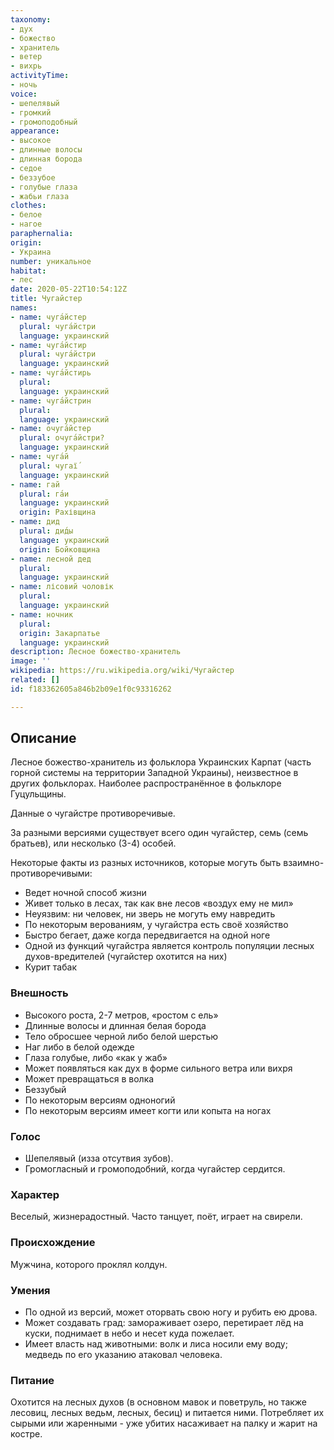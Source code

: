 ```yaml
---
taxonomy:
- дух
- божество
- хранитель
- ветер
- вихрь
activityTime:
- ночь
voice:
- шепелявый
- громкий
- громоподобный
appearance:
- высокое
- длинные волосы
- длинная борода
- седое
- беззубое
- голубые глаза
- жабьи глаза
clothes:
- белое
- нагое
paraphernalia:
origin:
- Украина
number: уникальное
habitat:
- лес
date: 2020-05-22T10:54:12Z
title: Чугайстер
names:
- name: чуга́йстер
  plural: чуга́йстри
  language: украинский
- name: чуга́йстир
  plural: чуга́йстри
  language: украинский
- name: чуга́йстирь
  plural:
  language: украинский
- name: чуга́йстрин
  plural:
  language: украинский
- name: очуга́йстер
  plural: очуга́йстри?
  language: украинский
- name: чуга́й
  plural: чугаї́
  language: украинский
- name: гай
  plural: га́и
  language: украинский
  origin: Рахівщина
- name: дид
  plural: дид́ы
  language: украинский
  origin: Бойковщина
- name: лесной дед
  plural: 
  language: украинский
- name: лісовий чоловік
  plural: 
  language: украинский
- name: ночник
  plural: 
  origin: Закарпатье
  language: украинский
description: Лесное божество-хранитель
image: ''
wikipedia: https://ru.wikipedia.org/wiki/Чугайстер
related: []
id: f183362605a846b2b09e1f0c93316262

---
```

## Описание

Лесное божество-хранитель из фольклора Украинских Карпат (часть горной системы на территории Западной Украины), неизвестное в других фольклорах. Наиболее распространённое в фольклоре Гуцульщины.

Данные о чугайстре противоречивые.

За разными версиями существует всего один чугайстер, семь (семь братьев), или несколько (3-4) особей.

Некоторые факты из разных источников, которые могуть быть взаимно-противоречивыми:
- Ведет ночной способ жизни
- Живет только в лесах, так как вне лесов «воздух ему не мил»
- Неуязвим: ни человек, ни зверь не могуть ему навредить
- По некоторым верованиям, у чугайстра есть своё хозяйство
- Быстро бегает, даже когда передвигается на одной ноге
- Одной из функций чугайстра является контроль популяции лесных духов-вредителей (чугайстер охотится на них)
- Курит табак

### Внешность

- Высокого роста, 2-7 метров, «ростом с ель»
- Длинные волосы и длинная белая борода
- Тело обросшее черной либо белой шерстью
- Наг либо в белой одежде
- Глаза голубые, либо «как у жаб»
- Может появляться как дух в форме сильного ветра или вихря
- Может превращаться в волка
- Беззубый
- По некоторым версиям одноногий
- По некоторым версиям имеет когти или копыта на ногах

### Голос

- Шепелявый (изза отсутвия зубов).
- Громогласный и громоподобний, когда чугайстер сердится.

### Характер

Веселый, жизнерадостный. Часто танцует, поёт, играет на свирели.

### Происхождение

Мужчина, которого проклял колдун.

### Умения

- По одной из версий, может оторвать свою ногу и рубить ею дрова.
- Может создавать град: замораживает озеро, перетирает лёд на куски, поднимает в небо и несет куда пожелает.
- Имеет власть над животными: волк и лиса носили ему воду; медведь по его указанию атаковал человека.

### Питание

Охотится на лесных духов (в основном мавок и поветруль, но также лесовиц, лесных ведьм, лесных, бесиц) и питается ними. Потребляет их сырыми или жаренными - уже убитих насаживает на палку и жарит на костре.
